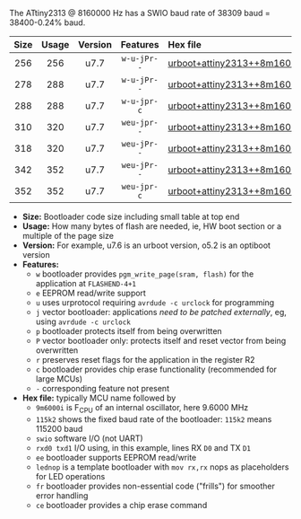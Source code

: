 The ATtiny2313 @ 8160000 Hz has a SWIO baud rate of 38309 baud = 38400-0.24% baud.

|Size|Usage|Version|Features|Hex file|
|:-:|:-:|:-:|:-:|:--|
|256|256|u7.7|`w-u-jPr--`|[urboot+attiny2313++8m1600i+++38k4_swio_rxd0_txd1_lednop.hex](https://raw.githubusercontent.com/stefanrueger/urboot.hex/main/mcus/attiny2313/internal_oscillator/fint++8m1600_Hz/br+++38k4_bps/urboot+attiny2313++8m1600i+++38k4_swio_rxd0_txd1_lednop.hex)|
|278|288|u7.7|`w-u-jPr--`|[urboot+attiny2313++8m1600i+++38k4_swio_rxd0_txd1_lednop_fr.hex](https://raw.githubusercontent.com/stefanrueger/urboot.hex/main/mcus/attiny2313/internal_oscillator/fint++8m1600_Hz/br+++38k4_bps/urboot+attiny2313++8m1600i+++38k4_swio_rxd0_txd1_lednop_fr.hex)|
|288|288|u7.7|`w-u-jpr-c`|[urboot+attiny2313++8m1600i+++38k4_swio_rxd0_txd1_lednop_fr_ce.hex](https://raw.githubusercontent.com/stefanrueger/urboot.hex/main/mcus/attiny2313/internal_oscillator/fint++8m1600_Hz/br+++38k4_bps/urboot+attiny2313++8m1600i+++38k4_swio_rxd0_txd1_lednop_fr_ce.hex)|
|310|320|u7.7|`weu-jpr--`|[urboot+attiny2313++8m1600i+++38k4_swio_rxd0_txd1_ee_lednop.hex](https://raw.githubusercontent.com/stefanrueger/urboot.hex/main/mcus/attiny2313/internal_oscillator/fint++8m1600_Hz/br+++38k4_bps/urboot+attiny2313++8m1600i+++38k4_swio_rxd0_txd1_ee_lednop.hex)|
|318|320|u7.7|`weu-jPr--`|[urboot+attiny2313++8m1600i+++38k4_swio_rxd0_txd1_ee.hex](https://raw.githubusercontent.com/stefanrueger/urboot.hex/main/mcus/attiny2313/internal_oscillator/fint++8m1600_Hz/br+++38k4_bps/urboot+attiny2313++8m1600i+++38k4_swio_rxd0_txd1_ee.hex)|
|342|352|u7.7|`weu-jPr--`|[urboot+attiny2313++8m1600i+++38k4_swio_rxd0_txd1_ee_lednop_fr.hex](https://raw.githubusercontent.com/stefanrueger/urboot.hex/main/mcus/attiny2313/internal_oscillator/fint++8m1600_Hz/br+++38k4_bps/urboot+attiny2313++8m1600i+++38k4_swio_rxd0_txd1_ee_lednop_fr.hex)|
|352|352|u7.7|`weu-jpr-c`|[urboot+attiny2313++8m1600i+++38k4_swio_rxd0_txd1_ee_lednop_fr_ce.hex](https://raw.githubusercontent.com/stefanrueger/urboot.hex/main/mcus/attiny2313/internal_oscillator/fint++8m1600_Hz/br+++38k4_bps/urboot+attiny2313++8m1600i+++38k4_swio_rxd0_txd1_ee_lednop_fr_ce.hex)|

- **Size:** Bootloader code size including small table at top end
- **Usage:** How many bytes of flash are needed, ie, HW boot section or a multiple of the page size
- **Version:** For example, u7.6 is an urboot version, o5.2 is an optiboot version
- **Features:**
  + `w` bootloader provides `pgm_write_page(sram, flash)` for the application at `FLASHEND-4+1`
  + `e` EEPROM read/write support
  + `u` uses urprotocol requiring `avrdude -c urclock` for programming
  + `j` vector bootloader: applications *need to be patched externally*, eg, using `avrdude -c urclock`
  + `p` bootloader protects itself from being overwritten
  + `P` vector bootloader only: protects itself and reset vector from being overwritten
  + `r` preserves reset flags for the application in the register R2
  + `c` bootloader provides chip erase functionality (recommended for large MCUs)
  + `-` corresponding feature not present
- **Hex file:** typically MCU name followed by
  + `9m6000i` is F<sub>CPU</sub> of an internal oscillator, here 9.6000 MHz
  + `115k2` shows the fixed baud rate of the bootloader: `115k2` means 115200 baud
  + `swio` software I/O (not UART)
  + `rxd0 txd1` I/O using, in this example, lines RX `D0` and TX `D1`
  + `ee` bootloader supports EEPROM read/write
  + `lednop` is a template bootloader with `mov rx,rx` nops as placeholders for LED operations
  + `fr` bootloader provides non-essential code ("frills") for smoother error handling
  + `ce` bootloader provides a chip erase command
